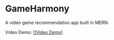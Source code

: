 # GameHarmony
A video game recommendation app built in MERN.

Video Demo:
[![Video Demo]](https://vimeo.com/884668383?share=copy)
